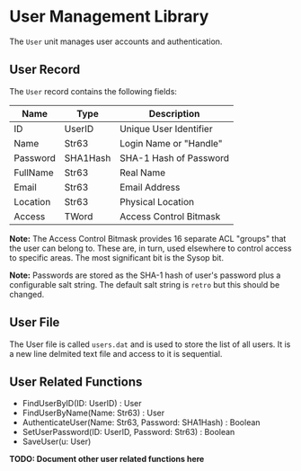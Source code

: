 # User Management Library

The `User` unit manages user accounts and authentication.

## User Record

The `User` record contains the following fields:

| Name     | Type       | Description            |
| -------- | ---------- | ---------------------- |
| ID       | UserID     | Unique User Identifier |
| Name     | Str63      | Login Name or "Handle" |
| Password | SHA1Hash   | SHA-1 Hash of Password |
| FullName | Str63      | Real Name              |
| Email    | Str63      | Email Address          |
| Location | Str63      | Physical Location      |
| Access   | TWord       | Access Control Bitmask |

**Note:** The Access Control Bitmask provides 16 separate ACL "groups" that the user can belong to. These are, in turn, used elsewhere to control access to specific areas. The most significant bit is the Sysop bit.

**Note:** Passwords are stored as the SHA-1 hash of user's password plus a configurable salt string. The default salt string is `retro` but this should be changed.

## User File

The User file is called `users.dat` and is used to store the list of all users. It is a new line delmited text file and access to it is sequential.

## User Related Functions

- FindUserByID(ID: UserID) : User
- FindUserByName(Name: Str63) : User
- AuthenticateUser(Name: Str63, Password: SHA1Hash) : Boolean
- SetUserPassword(ID: UserID, Password: Str63) : Boolean
- SaveUser(u: User)

**TODO: Document other user related functions here**

